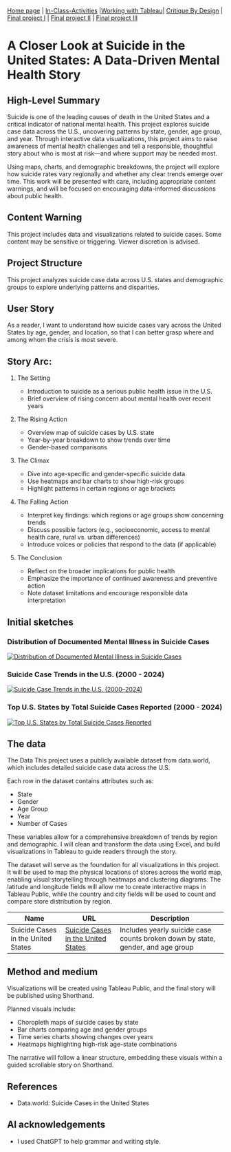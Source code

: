 [Home page](https://jacobly0506.github.io/hojoon-portfolio/) | [In-Class-Activities](dataviz-examples) |[Working with Tableau](working-with-tableau)| [Critique By Design](critique-by-design) | [Final project I](final-project-part-one) | [Final project II](final-project-part-two) | [Final project III](final-project-part-three)

# A Closer Look at Suicide in the United States: A Data-Driven Mental Health Story

## High-Level Summary

Suicide is one of the leading causes of death in the United States and a critical indicator of national mental health. This project explores suicide case data across the U.S., uncovering patterns by state, gender, age group, and year. Through interactive data visualizations, this project aims to raise awareness of mental health challenges and tell a responsible, thoughtful story about who is most at risk—and where support may be needed most.

Using maps, charts, and demographic breakdowns, the project will explore how suicide rates vary regionally and whether any clear trends emerge over time. This work will be presented with care, including appropriate content warnings, and will be focused on encouraging data-informed discussions about public health.

## Content Warning

This project includes data and visualizations related to suicide cases. Some content may be sensitive or triggering. Viewer discretion is advised.

## Project Structure

This project analyzes suicide case data across U.S. states and demographic groups to explore underlying patterns and disparities.

## User Story

As a reader, I want to understand how suicide cases vary across the United States by age, gender, and location, so that I can better grasp where and among whom the crisis is most severe.

## Story Arc:

1. The Setting
   - Introduction to suicide as a serious public health issue in the U.S.
   - Brief overview of rising concern about mental health over recent years

2. The Rising Action
   - Overview map of suicide cases by U.S. state
   - Year-by-year breakdown to show trends over time
   - Gender-based comparisons

3. The Climax
   - Dive into age-specific and gender-specific suicide data
   - Use heatmaps and bar charts to show high-risk groups
   - Highlight patterns in certain regions or age brackets

4. The Falling Action
   - Interpret key findings: which regions or age groups show concerning trends
   - Discuss possible factors (e.g., socioeconomic, access to mental health care, rural vs. urban differences)
   - Introduce voices or policies that respond to the data (if applicable)

5. The Conclusion
   - Reflect on the broader implications for public health
   - Emphasize the importance of continued awareness and preventive action
   - Note dataset limitations and encourage responsible data interpretation

## Initial sketches

### Distribution of Documented Mental Illness in Suicide Cases

<div class='tableauPlaceholder' id='viz1744229276457' style='position: relative'><noscript><a href='#'><img alt='Distribution of Documented Mental Illness in Suicide Cases ' src='https:&#47;&#47;public.tableau.com&#47;static&#47;images&#47;Di&#47;DistributionofDocumentedMentalIllnessinSuicideCases&#47;1&#47;1_rss.png' style='border: none' /></a></noscript><object class='tableauViz'  style='display:none;'><param name='host_url' value='https%3A%2F%2Fpublic.tableau.com%2F' /> <param name='embed_code_version' value='3' /> <param name='site_root' value='' /><param name='name' value='DistributionofDocumentedMentalIllnessinSuicideCases&#47;1' /><param name='tabs' value='no' /><param name='toolbar' value='yes' /><param name='static_image' value='https:&#47;&#47;public.tableau.com&#47;static&#47;images&#47;Di&#47;DistributionofDocumentedMentalIllnessinSuicideCases&#47;1&#47;1.png' /> <param name='animate_transition' value='yes' /><param name='display_static_image' value='yes' /><param name='display_spinner' value='yes' /><param name='display_overlay' value='yes' /><param name='display_count' value='yes' /><param name='language' value='en-US' /></object></div><script type='text/javascript'>                    var divElement = document.getElementById('viz1744229276457');                    var vizElement = divElement.getElementsByTagName('object')[0];                    vizElement.style.width='100%';vizElement.style.height=(divElement.offsetWidth*0.75)+'px';                    var scriptElement = document.createElement('script');                    scriptElement.src = 'https://public.tableau.com/javascripts/api/viz_v1.js';                    vizElement.parentNode.insertBefore(scriptElement, vizElement);</script>

### Suicide Case Trends in the U.S. (2000 - 2024)

<div class='tableauPlaceholder' id='viz1744229359547' style='position: relative'><noscript><a href='#'><img alt='Suicide Case Trends in the U.S. (2000–2024) ' src='https:&#47;&#47;public.tableau.com&#47;static&#47;images&#47;Su&#47;SuicideCaseTrendsintheU_S_2000-2024&#47;2&#47;1_rss.png' style='border: none' /></a></noscript><object class='tableauViz'  style='display:none;'><param name='host_url' value='https%3A%2F%2Fpublic.tableau.com%2F' /> <param name='embed_code_version' value='3' /> <param name='site_root' value='' /><param name='name' value='SuicideCaseTrendsintheU_S_2000-2024&#47;2' /><param name='tabs' value='no' /><param name='toolbar' value='yes' /><param name='static_image' value='https:&#47;&#47;public.tableau.com&#47;static&#47;images&#47;Su&#47;SuicideCaseTrendsintheU_S_2000-2024&#47;2&#47;1.png' /> <param name='animate_transition' value='yes' /><param name='display_static_image' value='yes' /><param name='display_spinner' value='yes' /><param name='display_overlay' value='yes' /><param name='display_count' value='yes' /><param name='language' value='en-US' /></object></div><script type='text/javascript'>                    var divElement = document.getElementById('viz1744229359547');                    var vizElement = divElement.getElementsByTagName('object')[0];                    vizElement.style.width='100%';vizElement.style.height=(divElement.offsetWidth*0.75)+'px';                    var scriptElement = document.createElement('script');                    scriptElement.src = 'https://public.tableau.com/javascripts/api/viz_v1.js';                    vizElement.parentNode.insertBefore(scriptElement, vizElement);</script>

### Top U.S. States by Total Suicide Cases Reported (2000 - 2024)

<div class='tableauPlaceholder' id='viz1744229385041' style='position: relative'><noscript><a href='#'><img alt='Top U.S. States by Total Suicide Cases Reported ' src='https:&#47;&#47;public.tableau.com&#47;static&#47;images&#47;To&#47;TopU_S_StatesbyTotalSuicideCasesReported2000-2024&#47;3&#47;1_rss.png' style='border: none' /></a></noscript><object class='tableauViz'  style='display:none;'><param name='host_url' value='https%3A%2F%2Fpublic.tableau.com%2F' /> <param name='embed_code_version' value='3' /> <param name='site_root' value='' /><param name='name' value='TopU_S_StatesbyTotalSuicideCasesReported2000-2024&#47;3' /><param name='tabs' value='no' /><param name='toolbar' value='yes' /><param name='static_image' value='https:&#47;&#47;public.tableau.com&#47;static&#47;images&#47;To&#47;TopU_S_StatesbyTotalSuicideCasesReported2000-2024&#47;3&#47;1.png' /> <param name='animate_transition' value='yes' /><param name='display_static_image' value='yes' /><param name='display_spinner' value='yes' /><param name='display_overlay' value='yes' /><param name='display_count' value='yes' /><param name='language' value='en-US' /></object></div><script type='text/javascript'>                    var divElement = document.getElementById('viz1744229385041');                    var vizElement = divElement.getElementsByTagName('object')[0];                    vizElement.style.width='100%';vizElement.style.height=(divElement.offsetWidth*0.75)+'px';                    var scriptElement = document.createElement('script');                    scriptElement.src = 'https://public.tableau.com/javascripts/api/viz_v1.js';                    vizElement.parentNode.insertBefore(scriptElement, vizElement);</script>

## The data

The Data
This project uses a publicly available dataset from data.world, which includes detailed suicide case data across the U.S.

Each row in the dataset contains attributes such as:
- State
- Gender
- Age Group
- Year
- Number of Cases

These variables allow for a comprehensive breakdown of trends by region and demographic. I will clean and transform the data using Excel, and build visualizations in Tableau to guide readers through the story.

The dataset will serve as the foundation for all visualizations in this project. It will be used to map the physical locations of stores across the world map, enabling visual storytelling through heatmaps and clustering diagrams. The latitude and longitude fields will allow me to create interactive maps in Tableau Public, while the country and city fields will be used to count and compare store distribution by region.

| Name | URL | Description |
|------|-----|-------------|
|Suicide Cases in the United States|[Suicide Cases in the United States](https://data.world/guy-govt/suicide-cases-in-the-united-states)|Includes yearly suicide case counts broken down by state, gender, and age group|

## Method and medium

Visualizations will be created using Tableau Public, and the final story will be published using Shorthand.

Planned visuals include:

- Choropleth maps of suicide cases by state
- Bar charts comparing age and gender groups
- Time series charts showing changes over years
- Heatmaps highlighting high-risk age-state combinations

The narrative will follow a linear structure, embedding these visuals within a guided scrollable story on Shorthand.

## References
- Data.world: Suicide Cases in the United States

## AI acknowledgements
- I used ChatGPT to help grammar and writing style.
